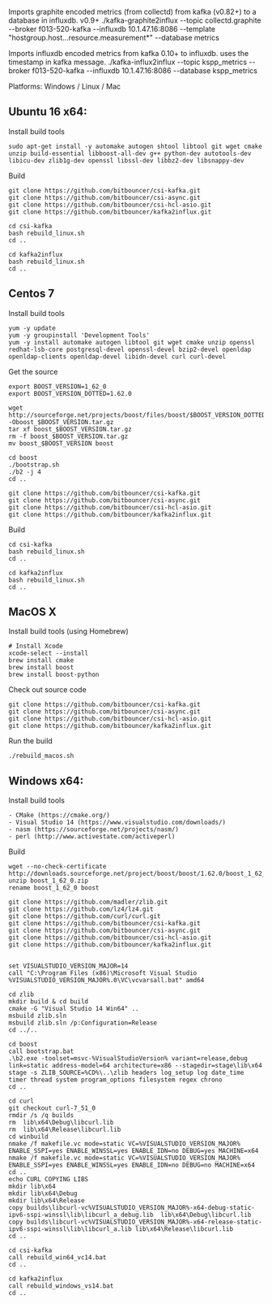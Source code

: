 Imports graphite encoded metrics (from collectd) from kafka (v0.82+) to a database in influxdb. v0.9+
./kafka-graphite2influx --topic collectd.graphite --broker f013-520-kafka --influxdb 10.1.47.16:8086 --template "hostgroup.host...resource.measurement*" --database metrics


Imports influxdb encoded metrics from kafka 0.10+ to influxdb. uses the timestamp in kafka message.
./kafka-influx2influx --topic kspp_metrics --broker f013-520-kafka --influxdb 10.1.47.16:8086 --database kspp_metrics

Platforms: Windows / Linux / Mac


## Ubuntu 16 x64:

Install build tools
```
sudo apt-get install -y automake autogen shtool libtool git wget cmake unzip build-essential libboost-all-dev g++ python-dev autotools-dev libicu-dev zlib1g-dev openssl libssl-dev libbz2-dev libsnappy-dev

```
Build
```
git clone https://github.com/bitbouncer/csi-kafka.git
git clone https://github.com/bitbouncer/csi-async.git
git clone https://github.com/bitbouncer/csi-hcl-asio.git
git clone https://github.com/bitbouncer/kafka2influx.git

cd csi-kafka
bash rebuild_linux.sh
cd ..

cd kafka2influx
bash rebuild_linux.sh
cd ..

```

## Centos 7

Install build tools
```
yum -y update
yum -y groupinstall 'Development Tools'
yum -y install automake autogen libtool git wget cmake unzip openssl redhat-lsb-core postgresql-devel openssl-devel bzip2-devel openldap  openldap-clients openldap-devel libidn-devel curl curl-devel
```
Get the source
```
export BOOST_VERSION=1_62_0
export BOOST_VERSION_DOTTED=1.62.0

wget http://sourceforge.net/projects/boost/files/boost/$BOOST_VERSION_DOTTED/boost_$BOOST_VERSION.tar.gz/download -Oboost_$BOOST_VERSION.tar.gz
tar xf boost_$BOOST_VERSION.tar.gz
rm -f boost_$BOOST_VERSION.tar.gz
mv boost_$BOOST_VERSION boost

cd boost
./bootstrap.sh
./b2 -j 4
cd ..

git clone https://github.com/bitbouncer/csi-kafka.git
git clone https://github.com/bitbouncer/csi-async.git
git clone https://github.com/bitbouncer/csi-hcl-asio.git
git clone https://github.com/bitbouncer/kafka2influx.git
```

Build
```
cd csi-kafka
bash rebuild_linux.sh
cd ..

cd kafka2influx
bash rebuild_linux.sh
cd ..
```


## MacOS X

Install build tools (using Homebrew)
```
# Install Xcode
xcode-select --install
brew install cmake
brew install boost
brew install boost-python
```

Check out source code
```
git clone https://github.com/bitbouncer/csi-kafka.git
git clone https://github.com/bitbouncer/csi-async.git
git clone https://github.com/bitbouncer/csi-hcl-asio.git
git clone https://github.com/bitbouncer/kafka2influx.git
```

Run the build
```
./rebuild_macos.sh
```

## Windows x64:

Install build tools
```
- CMake (https://cmake.org/)
- Visual Studio 14 (https://www.visualstudio.com/downloads/)
- nasm (https://sourceforge.net/projects/nasm/)
- perl (http://www.activestate.com/activeperl)
```
Build
```
wget --no-check-certificate http://downloads.sourceforge.net/project/boost/boost/1.62.0/boost_1_62_0.zip
unzip boost_1_62_0.zip
rename boost_1_62_0 boost

git clone https://github.com/madler/zlib.git
git clone https://github.com/lz4/lz4.git
git clone https://github.com/curl/curl.git
git clone https://github.com/bitbouncer/csi-kafka.git
git clone https://github.com/bitbouncer/csi-async.git
git clone https://github.com/bitbouncer/csi-hcl-asio.git
git clone https://github.com/bitbouncer/kafka2influx.git


set VISUALSTUDIO_VERSION_MAJOR=14
call "C:\Program Files (x86)\Microsoft Visual Studio %VISUALSTUDIO_VERSION_MAJOR%.0\VC\vcvarsall.bat" amd64

cd zlib
mkdir build & cd build
cmake -G "Visual Studio 14 Win64" ..
msbuild zlib.sln
msbuild zlib.sln /p:Configuration=Release
cd ../..

cd boost
call bootstrap.bat
.\b2.exe -toolset=msvc-%VisualStudioVersion% variant=release,debug link=static address-model=64 architecture=x86 --stagedir=stage\lib\x64 stage -s ZLIB_SOURCE=%CD%\..\zlib headers log_setup log date_time timer thread system program_options filesystem regex chrono
cd ..

cd curl
git checkout curl-7_51_0
rmdir /s /q builds
rm  lib\x64\Debug\libcurl.lib
rm  lib\x64\Release\libcurl.lib
cd winbuild
nmake /f makefile.vc mode=static VC=%VISUALSTUDIO_VERSION_MAJOR% ENABLE_SSPI=yes ENABLE_WINSSL=yes ENABLE_IDN=no DEBUG=yes MACHINE=x64
nmake /f makefile.vc mode=static VC=%VISUALSTUDIO_VERSION_MAJOR% ENABLE_SSPI=yes ENABLE_WINSSL=yes ENABLE_IDN=no DEBUG=no MACHINE=x64
cd ..
echo CURL COPYING LIBS
mkdir lib\x64
mkdir lib\x64\Debug
mkdir lib\x64\Release
copy builds\libcurl-vc%VISUALSTUDIO_VERSION_MAJOR%-x64-debug-static-ipv6-sspi-winssl\lib\libcurl_a_debug.lib  lib\x64\Debug\libcurl.lib
copy builds\libcurl-vc%VISUALSTUDIO_VERSION_MAJOR%-x64-release-static-ipv6-sspi-winssl\lib\libcurl_a.lib lib\x64\Release\libcurl.lib
cd ..

cd csi-kafka
call rebuild_win64_vc14.bat
cd ..

cd kafka2influx
call rebuild_windows_vs14.bat
cd ..

```

